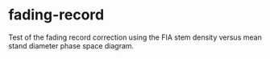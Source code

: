 # fading-record
Test of the fading record correction using the FIA stem density versus mean stand diameter phase space diagram.
